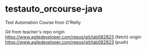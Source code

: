 # testauto_orcourse-java
Test Automation Course from O'Reilly

Git from teacher's repo
origin  https://www.agiledeveloper.com/repos/git/tab082823 (fetch)
origin  https://www.agiledeveloper.com/repos/git/tab082823 (push)
